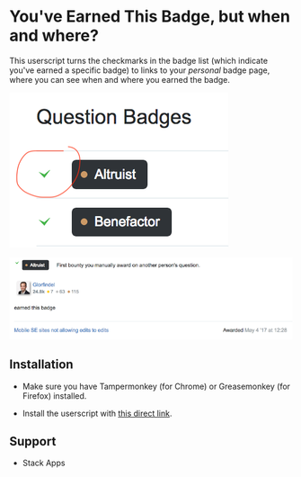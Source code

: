 # You've Earned This Badge, but when and where?

This userscript turns the checkmarks in the badge list (which indicate you've earned a
specific badge) to links to your *personal* badge page, where you can see when and where
you earned the badge.

 ![](badge-list.png)
 
 ![](badge-page.png)

## Installation

- Make sure you have Tampermonkey (for Chrome) or Greasemonkey (for Firefox) installed.

- Install the userscript with
[this direct link](https://raw.githubusercontent.com/Glorfindel83/SE-Userscripts/master/you-earned-this-badge/you-earned-this-badge.user.js).

## Support

- Stack Apps
